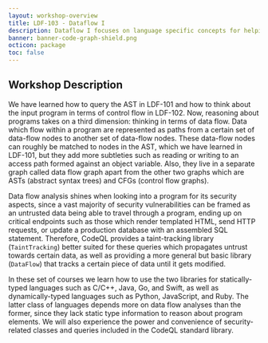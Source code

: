 ```yaml
---
layout: workshop-overview
title: LDF-103 - Dataflow I
description: Dataflow I focuses on language specific concepts for helping users identify dataflow present inside a program.
banner: banner-code-graph-shield.png
octicon: package
toc: false
---
```


## Workshop Description

We have learned how to query the AST in LDF-101 and how to think about the input program in terms of control flow in LDF-102. Now, reasoning about programs takes on a third dimension: thinking in terms of data flow. Data which flow within a program are represented as paths from a certain set of data-flow nodes to another set of data-flow nodes. These data-flow nodes can roughly be matched to nodes in the AST, which we have learned in LDF-101, but they add more subtleties such as reading or writing to an access path formed against an object variable. Also, they live in a separate graph called data flow graph apart from the other two graphs which are ASTs (abstract syntax trees) and CFGs (control flow graphs).

Data flow analysis shines when looking into a program for its security aspects, since a vast majority of security vulnerabilities can be framed as an untrusted data being able to travel through a program, ending up on critical endpoints such as those which render templated HTML, send HTTP requests, or update a production database with an assembled SQL statement. Therefore, CodeQL provides a taint-tracking library (`TaintTracking`) better suited for these queries which propagates untrust towards certain data, as well as providing a more general but basic library (`DataFlow`) that tracks a certain piece of data until it gets modified.

In these set of courses we learn how to use the two libraries for statically-typed languages such as C/C++, Java, Go, and Swift, as well as dynamically-typed languages such as Python, JavaScript, and Ruby. The latter class of languages depends more on data flow analyses than the former, since they lack static type information to reason about program elements. We will also experience the power and convenience of security-related classes and queries included in the CodeQL standard library.
